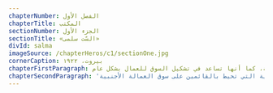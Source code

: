 ```yaml
---
chapterNumber: الفصل الأول
chapterTitle: المكتب
sectionNumber: الجزء الأول
sectionTitle: «السّت سلمى»
divId: salma
imageSource: /chapterHeros/c1/sectionOne.jpg
cornerCaption: بيروت، ١٩٢٢
chapterFirstParagraph: من المستحيل اليوم تخيل مشهد في لبنان لا يتخلله عدد لا يحصى من مكاتب السمسرة. التي تهدف إلى جلب العاملات من دول جنوب العالم إلى لبنان. هذه المكاتب لديها ترخيص رسمي من الدولة لتولي العملية برمتها من التوظيف إلى ترتيبات السفر وصولاً إلى أماكن إقامة النساء عند وصولهن لأول مرة إلى لبنان. بل ويُطلب من أصحاب المكاتب هذه حتى التوسط في النزاعات بين العاملات وأصحاب عملهن، أو التدخل عندما يتعين اللجوء إلى القانون لأي سبب من الأسباب. وباختصار فإن هذه المكاتب وجدت لتلبية العرض لسلعة يوجد طلب كبير عليها. إنها سوق تتم فيها المعاملة (الخالية من التكافؤ) بين صاحب العمل والعاملة، كما أنها تساعد في تشكيل السوق للعمال بشكل عام.
chapterSecondParagraph: 'لكن كيف وصلنا إلى هنا؟ كيف نما هذا السوق إلى ما هو عليه اليوم وكيف توسعت الانتماءات الطبقية لمن يوظفون العاملات المنزليات؟ هنا سنقوم بنقل هذا التاريخ عبر قصص تسرد من وجهة نظر سمسارين عاملين في استقدام العاملات: سلمى وزين. معاً تغطي قصصهم فترة زمنية تمتد لقرن، منذ أوائل العشرينات من القرن الماضي - أي قبل أن يصبح لبنان دولة مستقلة وقبل وجود أي مكاتب سمسرة رسمية فيه - وحتى اليوم. وعبر عيني سلمى وزين سننظر ليس إلى تاريخ لبنان المضطرب ونموه السريع وحسب، ولكن أيضاً إلى المخاطر الشخصية التي تحيط بالقائمين على سوق العمالة الأجنبية.'
---
```

